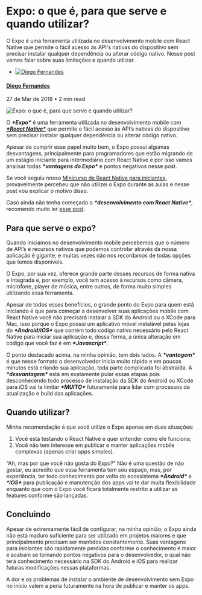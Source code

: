 # Expo: o que é, para que serve e quando utilizar?

O Expo é uma ferramenta utilizada no desenvolvimento mobile com React Native que permite o fácil acesso às API's nativas do dispositivo sem precisar instalar qualquer dependência ou alterar código nativo. Nesse post vamos falar sobre suas limitações e quando utilizar.

- [![Diego Fernandes](https://blog.rocketseat.com.br/content/images/size/w100/2019/05/profile.png)](https://blog.rocketseat.com.br/author/diego/)

#### [Diego Fernandes](https://blog.rocketseat.com.br/author/diego/)

27 de Mar de 2018 • 2 min read

![Expo: o que é, para que serve e quando utilizar?](https://blog.rocketseat.com.br/content/images/size/w2000/2018/12/expo-react-native.jpg)

O ***\*Expo\**** é uma ferramenta utilizada no desenvolvimento mobile com [***\*React Native\****](https://facebook.github.io/react-native/) que permite o fácil acesso às API’s nativas do dispositivo sem precisar instalar qualquer dependência ou alterar código nativo.

Apesar de cumprir esse papel muito bem, o Expo possui algumas desvantagens, principalmente para programadores que estão migrando de um estágio iniciante para intermediário com React Native e por isso vamos analisar todas ***\*vantagens do Expo\**** e pontos negativos nesse post.

Se você seguiu nosso [Minicurso de React Native para iniciantes](https://rocketseat.com.br/starter/curso-gratuito-react-native), provavelmente percebeu que não utilizei o Expo durante as aulas e nesse post vou explicar o motivo disso.

Caso ainda não tenha começado o ***\*desenvolvimento com React Native\****, recomendo muito ler [esse post](https://blog.rocketseat.com.br/3-passos-para-aprender-react-native/).

## Para que serve o expo?

Quando iniciamos no desenvolvimento mobile percebemos que o número de API’s e recursos nativos que podemos controlar através da nossa aplicação é gigante, e muitas vezes não nos recordamos de todas opções que temos disponíveis.

O Expo, por sua vez, oferece grande parte desses recursos de forma nativa e integrada e, por exemplo, você tem acesso à recursos como câmera, microfone, player de música, entre outros, de forma muito simples utilizando essa ferramenta.

Apesar de todos esses benefícios, o grande ponto do Expo para quem está iniciando é que para começar a desenvolver suas aplicações mobile com React Native você não precisará instalar a SDK do Android ou o XCode para Mac, isso porque o Expo possui um aplicativo móvel instalável pelas lojas do ***\*Android/iOS\**** que contém todo código nativo necessário pelo React Native para iniciar sua aplicação e, dessa forma, a única alteração em código que você faz é em ***\*Javascript\****.

O ponto destacado acima, na minha opinião, tem dois lados. A ***\*vantagem\**** é que nesse formato o desenvolvedor inicia muito rápido e em poucos minutos está criando sua aplicação, toda parte complicada foi abstraída. A ***\*desvantagem\**** está em exatamente pular essas etapas pois desconhecendo todo processo de instalação da SDK do Android ou XCode para iOS vai te limitar ***\*MUITO\**** futuramente para lidar com processos de atualização e build das aplicações.

## Quando utilizar?

Minha recomendação é que você utilize o Expo apenas em duas situações:

1. Você está testando o React Native e quer entender como ele funciona;
2. Você não tem interesse em publicar e manter aplicações mobile complexas (apenas criar apps simples).

“Ah, mas por que você não gosta do Expo?” Não é uma questão de não gostar, eu acredito que essa ferramenta tem seu espaço, mas, por experiência, ter todo conhecimento por volta do ecossistema ***\*Android\**** e ***\*iOS\**** para publicação e manutenção dos apps vai te dar muita flexibilidade enquanto que com o Expo você ficará totalmente restrito a utilizar as features conforme são lançadas.

## Concluindo

Apesar de extremamente fácil de configurar, na minha opinião, o Expo ainda não está maduro suficiente para ser utilizado em projetos maiores e que principalmente precisam ser mantidos constantemente. Suas vantagens para iniciantes são rapidamente perdidas conforme o conhecimento é maior e acabam se tornando pontos negativos para o desenvolvedor, o qual não terá conhecimento necessário na SDK do Android e iOS para realizar futuras modificações nessas plataformas.

A dor e os problemas de instalar o ambiente de desenvolvimento sem Expo no início valem a pena futuramente na hora de publicar e manter os apps.